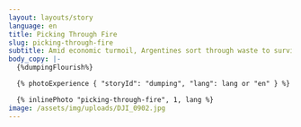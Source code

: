 ```yaml
---
layout: layouts/story
language: en
title: Picking Through Fire
slug: picking-through-fire
subtitle: Amid economic turmoil, Argentines sort through waste to survive.
body_copy: |-
  {%dumpingFlourish%}

  {% photoExperience { "storyId": "dumping", "lang": lang or "en" } %}

  {% inlinePhoto "picking-through-fire", 1, lang %}
image: /assets/img/uploads/DJI_0902.jpg
---
```

